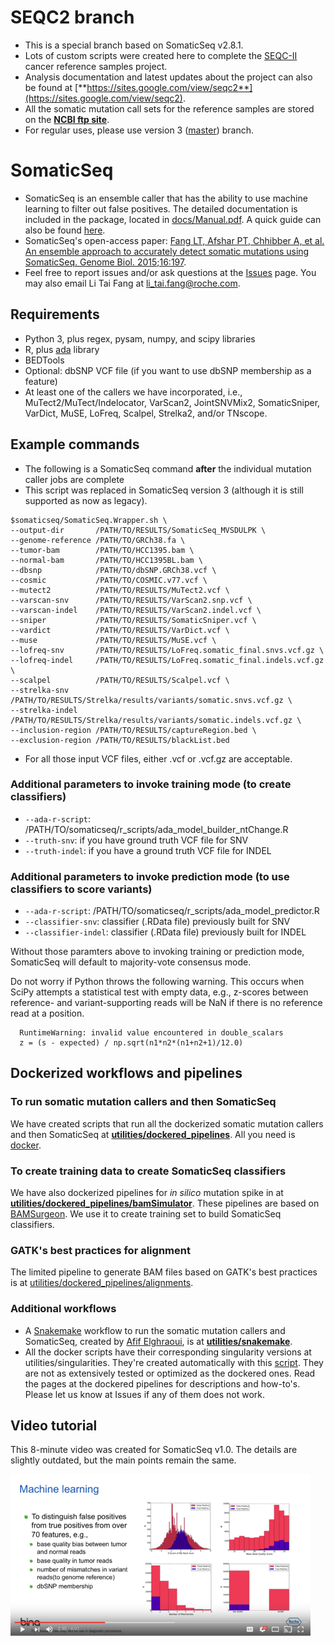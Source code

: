 # SEQC2 branch

* This is a special branch based on SomaticSeq v2.8.1.
* Lots of custom scripts were created here to complete the [SEQC-II](https://www.fda.gov/science-research/bioinformatics-tools/microarraysequencing-quality-control-maqcseqc#MAQC_IV) cancer reference samples project. 
* Analysis documentation and latest updates about the project can also be found at [**https://sites.google.com/view/seqc2**](https://sites.google.com/view/seqc2). 
* All the somatic mutation call sets for the reference samples are stored on the [**NCBI ftp site**](http://bit.ly/2PUT72o).
* For regular uses, please use version 3 ([master](https://github.com/bioinform/somaticseq)) branch.

# SomaticSeq

* SomaticSeq is an ensemble caller that has the ability to use machine learning to filter out false positives. The detailed documentation is included in the package, located in [docs/Manual.pdf](docs/Manual.pdf "User Manual"). A quick guide can also be found [here](http://bioinform.github.io/somaticseq/).
* SomaticSeq's open-access paper: [Fang LT, Afshar PT, Chhibber A, et al. An ensemble approach to accurately detect somatic mutations using SomaticSeq. Genome Biol. 2015;16:197](http://dx.doi.org/10.1186/s13059-015-0758-2 "Fang LT, Afshar PT, Chhibber A, et al. An ensemble approach to accurately detect somatic mutations using SomaticSeq. Genome Biol. 2015;16:197.").
* Feel free to report issues and/or ask questions at the [Issues](../../issues "Issues") page. You may also email Li Tai Fang at [li_tai.fang@roche.com](li_tai.fang@roche.com).

## Requirements
* Python 3, plus regex, pysam, numpy, and scipy libraries
* R, plus [ada](https://cran.r-project.org/package=ada) library
* BEDTools
* Optional: dbSNP VCF file (if you want to use dbSNP membership as a feature)
* At least one of the callers we have incorporated, i.e., MuTect2/MuTect/Indelocator, VarScan2, JointSNVMix2, SomaticSniper, VarDict, MuSE, LoFreq, Scalpel, Strelka2, and/or TNscope.

## Example commands
* The following is a SomaticSeq command **after** the individual mutation caller jobs are complete
* This script was replaced in SomaticSeq version 3 (although it is still supported as now as legacy).

```
$somaticseq/SomaticSeq.Wrapper.sh \
--output-dir       /PATH/TO/RESULTS/SomaticSeq_MVSDULPK \
--genome-reference /PATH/TO/GRCh38.fa \
--tumor-bam        /PATH/TO/HCC1395.bam \
--normal-bam       /PATH/TO/HCC1395BL.bam \
--dbsnp            /PATH/TO/dbSNP.GRCh38.vcf \
--cosmic           /PATH/TO/COSMIC.v77.vcf \
--mutect2          /PATH/TO/RESULTS/MuTect2.vcf \
--varscan-snv      /PATH/TO/RESULTS/VarScan2.snp.vcf \
--varscan-indel    /PATH/TO/RESULTS/VarScan2.indel.vcf \
--sniper           /PATH/TO/RESULTS/SomaticSniper.vcf \
--vardict          /PATH/TO/RESULTS/VarDict.vcf \
--muse             /PATH/TO/RESULTS/MuSE.vcf \
--lofreq-snv       /PATH/TO/RESULTS/LoFreq.somatic_final.snvs.vcf.gz \
--lofreq-indel     /PATH/TO/RESULTS/LoFreq.somatic_final.indels.vcf.gz \
--scalpel          /PATH/TO/RESULTS/Scalpel.vcf \
--strelka-snv      /PATH/TO/RESULTS/Strelka/results/variants/somatic.snvs.vcf.gz \
--strelka-indel    /PATH/TO/RESULTS/Strelka/results/variants/somatic.indels.vcf.gz \
--inclusion-region /PATH/TO/RESULTS/captureRegion.bed \
--exclusion-region /PATH/TO/RESULTS/blackList.bed
```

* For all those input VCF files, either .vcf or .vcf.gz are acceptable. 

### Additional parameters to invoke training mode (to create classifiers)

* `--ada-r-script`:     /PATH/TO/somaticseq/r_scripts/ada_model_builder_ntChange.R
* `--truth-snv`:        if you have ground truth VCF file for SNV
* `--truth-indel`:      if you have a ground truth VCF file for INDEL

### Additional parameters to invoke prediction mode (to use classifiers to score variants)
* `--ada-r-script`:     /PATH/TO/somaticseq/r_scripts/ada_model_predictor.R
* `--classifier-snv`:   classifier (.RData file) previously built for SNV
* `--classifier-indel`: classifier (.RData file) previously built for INDEL

Without those paramters above to invoking training or prediction mode, SomaticSeq will default to majority-vote consensus mode. 


Do not worry if Python throws the following warning. This occurs when SciPy attempts a statistical test with empty data, e.g., z-scores between reference- and variant-supporting reads will be NaN if there is no reference read at a position.

```
  RuntimeWarning: invalid value encountered in double_scalars
  z = (s - expected) / np.sqrt(n1*n2*(n1+n2+1)/12.0)
```

## Dockerized workflows and pipelines

### To run somatic mutation callers and then SomaticSeq
We have created scripts that run all the dockerized somatic mutation callers and then SomaticSeq at [**utilities/dockered_pipelines**](utilities/dockered_pipelines). 
All you need is [docker](https://www.docker.com/). 

### To create training data to create SomaticSeq classifiers
We have also dockerized pipelines for *in silico* mutation spike in at [**utilities/dockered_pipelines/bamSimulator**](utilities/dockered_pipelines/bamSimulator). 
These pipelines are based on [BAMSurgeon](https://github.com/adamewing/bamsurgeon). We use it to create training set to build SomaticSeq classifiers.

### GATK's best practices for alignment
The limited pipeline to generate BAM files based on GATK's best practices is at [utilities/dockered_pipelines/alignments](utilities/dockered_pipelines/alignments).

### Additional workflows
* A [Snakemake](https://snakemake.readthedocs.io/en/latest/) workflow to run the somatic mutation callers and SomaticSeq, created by [Afif Elghraoui](https://github.com/0xaf1f), is at [**utilities/snakemake**](utilities/snakemake).
* All the docker scripts have their corresponding singularity versions at utilities/singularities. They're created automatically with this [script](utilities/singularities/docker2singularity.py). They are not as extensively tested or optimized as the dockered ones. Read the pages at the dockered pipelines for descriptions and how-to's. Please let us know at Issues if any of them does not work.


## Video tutorial

This 8-minute video was created for SomaticSeq v1.0. The details are slightly outdated, but the main points remain the same. 

  [![SomaticSeq Video](docs/SomaticSeqYoutube.png)](https://www.youtube.com/watch?v=MnJdTQWWN6w "SomaticSeq Video")

